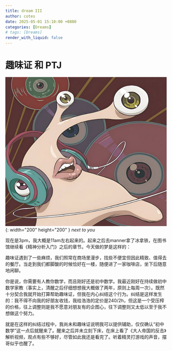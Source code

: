 ```yaml
---
title: dream III
author: cotes
date: 2025-05-01 15:10:00 +0800
categories: [Dreams]
# tags: [Dreams]
render_with_liquid: false
---
```


# 趣味证 和 PTJ

![next-to-you](/assets/next-to-you.jpg){: width="200" height="200" }
_next to you_

现在是3pm，我大概是11am左右起来的。起来之后去manner拿了冰拿铁，在图书馆继续看《精神分析入门》之后的章节。今天做的梦是这样的：

趣味证遇到了一些麻烦，我们照常在商场里漫步，找些不便宜但因此精致、值得去的餐厅。当走到我们都脚酸的时候恰好在一楼，随便进了一家咖啡店，坐下后随意地闲聊。

你是说，你需要有人教你数学，而且刚好还是初中数学。我最近刚好在持续做初中数学家教（事实上，清醒之后仔细想想我大概做了两年，原则上每周一次）。既然十分契合我就开始打算帮助趣味证，但我在内心纠结这个行为。纠结是这样发生的：我不得不向我的好朋友收钱，我给浩浩的定价是240/2h，但这是一个受压榨的价格，往上调整则是我不愿意对朋友有的企图心，往下调整则又太低以至于我不想做这个努力。

就是在这样的纠结过程中，我尚未和趣味证说明我可以提供辅助，仅仅确认“初中数学”这一点后就醒来了。醒来之后并未立刻下床，在床上看了《大人帝国的反击》解析视频，观点有些不够好，尽管如此我还是看完了。听着精灵打游戏的声音，摆哥似乎也醒了。